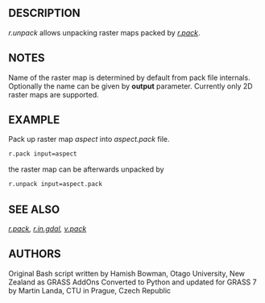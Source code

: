 ## DESCRIPTION

*r.unpack* allows unpacking raster maps packed by *[r.pack](r.pack.md)*.

## NOTES

Name of the raster map is determined by default from pack file
internals. Optionally the name can be given by **output** parameter.
Currently only 2D raster maps are supported.

## EXAMPLE

Pack up raster map *aspect* into *aspect.pack* file.

```bash
r.pack input=aspect
```

the raster map can be afterwards unpacked by

```bash
r.unpack input=aspect.pack
```

## SEE ALSO

*[r.pack](r.pack.md), [r.in.gdal](r.in.gdal.md), [v.pack](v.pack.md)*

## AUTHORS

Original Bash script written by Hamish Bowman, Otago University, New
Zealand as GRASS AddOns
Converted to Python and updated for GRASS 7 by Martin Landa, CTU in
Prague, Czech Republic
